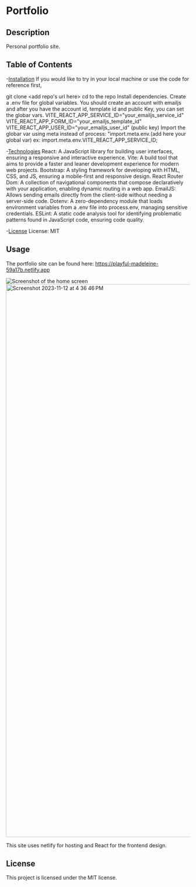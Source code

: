 # Portfolio

## Description

Personal portfolio site.

## Table of Contents

-[Installation](#installation)
If you would like to try in your local machine or use the code for reference first,

git clone <add repo's url here>
cd to the repo
Install dependencies.
Create a .env file for global variables. You should create an account with emailjs and after you have the account id, template id and public Key, you can set the globar vars.
VITE_REACT_APP_SERVICE_ID="your_emailjs_service_id"
VITE_REACT_APP_FORM_ID="your_emailjs_template_id"
VITE_REACT_APP_USER_ID="your_emailjs_user_id" (public key)
Import the globar var using meta instead of process:
"import.meta.env.(add here your global var)
ex: import.meta.env.VITE_REACT_APP_SERVICE_ID;

-[Technologies](#technologies)
React: A JavaScript library for building user interfaces, ensuring a responsive and interactive experience.
Vite: A build tool that aims to provide a faster and leaner development experience for modern web projects.
Bootstrap: A styling framework for developing with HTML, CSS, and JS, ensuring a mobile-first and responsive design.
React Router Dom: A collection of navigational components that compose declaratively with your application, enabling dynamic routing in a web app.
EmailJS: Allows sending emails directly from the client-side without needing a server-side code.
Dotenv: A zero-dependency module that loads environment variables from a .env file into process.env, managing sensitive credentials.
ESLint: A static code analysis tool for identifying problematic patterns found in JavaScript code, ensuring code quality.

-[License](#license)
License: MIT



## Usage

The portfolio site can be found here: https://playful-madeleine-59a17b.netlify.app



![Screenshot of the home screen]()<img width="1512" alt="Screenshot 2023-11-12 at 4 36 46 PM" src="https://github.com/brycehadl/netlify-test/assets/133932050/d7092f76-7d98-45e0-98ef-86ee6a8d4d6d">




This site uses netlify for hosting and React for the frontend design.



## License

This project is licensed under the MIT license.

